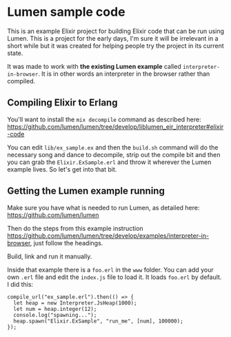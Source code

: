 # Lumen sample code

This is an example Elixir project for building Elixir code that can be run using Lumen. This is a project for the early days, I'm sure it will be irrelevant in a short while but it was created for helping people try the project in its current state.

It was made to work with **the existing Lumen example** called `interpreter-in-browser`. It is in other words an interpreter in the browser rather than compiled.

## Compiling Elixir to Erlang

You'll want to install the `mix decompile` command as described here: https://github.com/lumen/lumen/tree/develop/liblumen_eir_interpreter#elixir-code

You can edit `lib/ex_sample.ex` and then the `build.sh` command will do the necessary song and dance to decompile, strip out the compile bit and then you can grab the `Elixir.ExSample.erl` and throw it wherever the Lumen example lives. So let's get into that bit.

## Getting the Lumen example running

Make sure you have what is needed to run Lumen, as detailed here: https://github.com/lumen/lumen

Then do the steps from this example instruction https://github.com/lumen/lumen/tree/develop/examples/interpreter-in-browser, just follow the headings.

Build, link and run it manually.

Inside that example there is a `foo.erl` in the `www` folder. You can add your own `.erl` file and edit the `index.js` file to load it. It loads `foo.erl` by default. I did this:

```
compile_url("ex_sample.erl").then(() => {
  let heap = new Interpreter.JsHeap(1000);
  let num = heap.integer(12);
  console.log("spawning...");
  heap.spawn("Elixir.ExSample", "run_me", [num], 100000);
});
```
